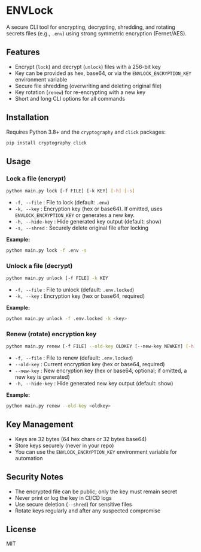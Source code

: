 # ENVLock

A secure CLI tool for encrypting, decrypting, shredding, and rotating secrets files (e.g., `.env`) using strong symmetric encryption (Fernet/AES).

## Features
- Encrypt (`lock`) and decrypt (`unlock`) files with a 256-bit key
- Key can be provided as hex, base64, or via the `ENVLOCK_ENCRYPTION_KEY` environment variable
- Secure file shredding (overwriting and deleting original file)
- Key rotation (`renew`) for re-encrypting with a new key
- Short and long CLI options for all commands

## Installation

Requires Python 3.8+ and the `cryptography` and `click` packages:

```sh
pip install cryptography click
```

## Usage

### Lock a file (encrypt)

```sh
python main.py lock [-f FILE] [-k KEY] [-h] [-s]
```
- `-f, --file`   : File to lock (default: `.env`)
- `-k, --key`    : Encryption key (hex or base64). If omitted, uses `ENVLOCK_ENCRYPTION_KEY` or generates a new key.
- `-h, --hide-key` : Hide generated key output (default: show)
- `-s, --shred`  : Securely delete original file after locking

**Example:**
```sh
python main.py lock -f .env -s
```

### Unlock a file (decrypt)

```sh
python main.py unlock [-f FILE] -k KEY
```
- `-f, --file`   : File to unlock (default: `.env.locked`)
- `-k, --key`    : Encryption key (hex or base64, required)

**Example:**
```sh
python main.py unlock -f .env.locked -k <key>
```

### Renew (rotate) encryption key

```sh
python main.py renew [-f FILE] --old-key OLDKEY [--new-key NEWKEY] [-h]
```
- `-f, --file`   : File to renew (default: `.env.locked`)
- `--old-key`    : Current encryption key (hex or base64, required)
- `--new-key`    : New encryption key (hex or base64, optional; if omitted, a new key is generated)
- `-h, --hide-key` : Hide generated new key output (default: show)

**Example:**
```sh
python main.py renew --old-key <oldkey>
```

## Key Management
- Keys are 32 bytes (64 hex chars or 32 bytes base64)
- Store keys securely (never in your repo)
- You can use the `ENVLOCK_ENCRYPTION_KEY` environment variable for automation

## Security Notes
- The encrypted file can be public; only the key must remain secret
- Never print or log the key in CI/CD logs
- Use secure deletion (`--shred`) for sensitive files
- Rotate keys regularly and after any suspected compromise

## License
MIT
